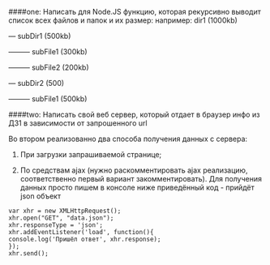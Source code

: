 ####one:
Написать для Node.JS функцию, которая рекурсивно выводит список всех файлов и папок и их размер:
например:
dir1 (1000kb)

— subDir1 (500kb)

——— subFile1 (300kb)

——— subFile2 (200kb)

— subDir2 (500)

——— subFile1 (500kb)


####two:
Написать свой веб сервер, который отдает в браузер инфо из ДЗ1 в зависимости от запрошенного url

Во втором реализованно два способа получения данных с сервера:

1) При загрузки запрашиваемой странице;

2) По средствам ajax (нужно раскомментировать ajax реализацию, соответственно первый вариант закомментировать). 
Для получения данных просто пишем в консоле ниже приведённый код - прийдёт json объект 

```
var xhr = new XMLHttpRequest();
xhr.open("GET", "data.json");
xhr.responseType = 'json';
xhr.addEventListener('load', function(){
console.log('Пришёл ответ', xhr.response);
});
xhr.send();
```
